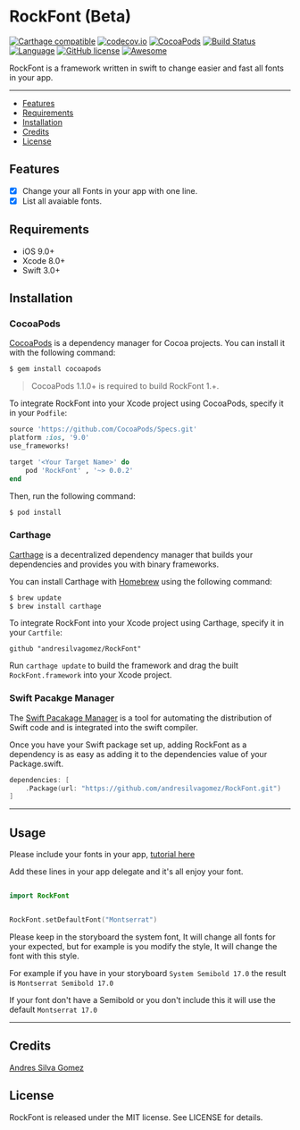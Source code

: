 # RockFont (Beta)

[![Carthage compatible](https://img.shields.io/badge/Carthage-compatible-4BC51D.svg?style=flat)](https://github.com/Carthage/Carthage)
[![codecov.io](https://codecov.io/github/andresilvagomez/RockFont/coverage.svg?branch=master)](https://codecov.io/github/andresilvagomez/RockFont?branch=master)
[![CocoaPods](https://img.shields.io/cocoapods/v/RockFont.svg)](https://cocoapods.org/pods/RockFont)
[![Build Status](https://travis-ci.org/andresilvagomez/RockFont.svg?branch=master)](https://travis-ci.org/andresilvagomez/RockFont)
[![Language](https://img.shields.io/badge/language-Swift%204.1-orange.svg)](https://swift.org)
[![GitHub license](https://img.shields.io/badge/license-MIT-blue.svg)](https://raw.githubusercontent.com/Kekiiwaa/RockFont/master/LICENSE)
[![Awesome](https://cdn.rawgit.com/sindresorhus/awesome/d7305f38d29fed78fa85652e3a63e154dd8e8829/media/badge.svg)](https://github.com/vsouza/awesome-ios)

RockFont is a framework written in swift to change easier and fast all fonts in your app.
___

- [Features](#features)
- [Requirements](#requirements)
- [Installation](#installation)
- [Credits](#credits)
- [License](#license)

## Features

- [x] Change your all Fonts in your app with one line.
- [x] List all avaiable fonts.

## Requirements

- iOS 9.0+
- Xcode 8.0+
- Swift 3.0+

## Installation

### CocoaPods

[CocoaPods](http://cocoapods.org) is a dependency manager for Cocoa projects. You can install it with the following command:

```bash
$ gem install cocoapods
```

> CocoaPods 1.1.0+ is required to build RockFont 1.+.

To integrate RockFont into your Xcode project using CocoaPods, specify it in your `Podfile`:

```ruby
source 'https://github.com/CocoaPods/Specs.git'
platform :ios, '9.0'
use_frameworks!

target '<Your Target Name>' do
    pod 'RockFont' , '~> 0.0.2'
end
```

Then, run the following command:

```bash
$ pod install
```

### Carthage

[Carthage](https://github.com/Carthage/Carthage) is a decentralized dependency manager that builds your dependencies and provides you with binary frameworks.

You can install Carthage with [Homebrew](http://brew.sh/) using the following command:

```bash
$ brew update
$ brew install carthage
```

To integrate RockFont into your Xcode project using Carthage, specify it in your `Cartfile`:

```
github "andresilvagomez/RockFont"
```

Run `carthage update` to build the framework and drag the built `RockFont.framework` into your Xcode project.

### Swift Pacakge Manager

The [Swift Pacakage Manager](https://swift.org/package-manager/) is a tool for automating the distribution of Swift code and is integrated into the swift compiler.

Once you have your Swift package set up, adding RockFont as a dependency is as easy as adding it to the dependencies value of your Package.swift.

```swift
dependencies: [
    .Package(url: "https://github.com/andresilvagomez/RockFont.git")
]
```

---

## Usage

Please include your fonts in your app, [tutorial here](https://medium.com/yay-its-erica/how-to-import-fonts-into-xcode-swift-3-f0de7e921ef8)

Add these lines in your app delegate and it's all enjoy your font.

```swift

import RockFont

```

```swift

RockFont.setDefaultFont("Montserrat")

```

Please keep in the storyboard the system font, It will change all fonts for your expected, but for example is you modify the style, It will change the font with this style.

For example if you have in your storyboard `System Semibold 17.0` the result is `Montserrat Semibold 17.0`

If your font don't have a Semibold or you don't include this it will use the default `Montserrat 17.0`

---

## Credits

[Andres Silva Gomez](https://github.com/andresilvagomez)

## License

RockFont is released under the MIT license. See LICENSE for details.
